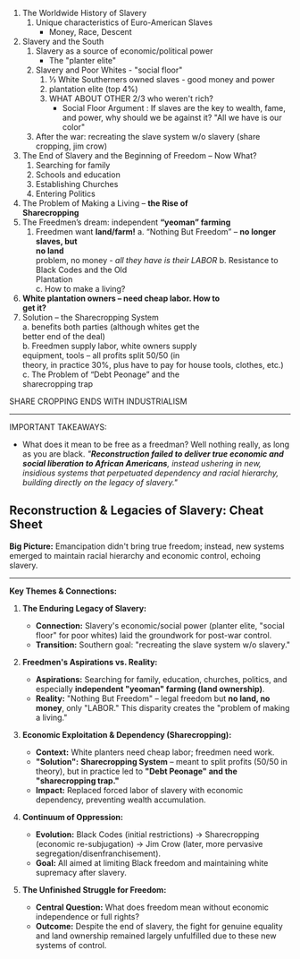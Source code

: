
1. The Worldwide History of Slavery
	1. Unique characteristics of Euro-American Slaves
		- Money, Race, Descent
2. Slavery and the South
	1. Slavery as a source of economic/political power
		- The "planter elite"
	2. Slavery and Poor Whites - "social floor"
		1. ⅓ White Southerners owned slaves - good money and power
		2. plantation elite (top 4%)
		3. WHAT ABOUT OTHER 2/3 who weren't rich?
			- Social Floor Argument : If slaves are the key to wealth, fame, and power, why should we be against it? "All we have is our color"
	3. After the war: recreating the slave system w/o slavery (share cropping, jim crow)
3. The End of Slavery and the Beginning of Freedom – Now What? 
	1. Searching for family 
	2. Schools and education  
	3. Establishing Churches  
	4. Entering Politics  
4. The Problem of Making a Living – **the Rise of**  
**Sharecropping**  
5. The Freedmen’s dream: independent **“yeoman” farming**  
	1. Freedmen want **land/farm!**
	a. “Nothing But Freedom” – **no longer slaves, but**  
	**no land**  
		problem, no money - *all they have is their LABOR*
	b. Resistance to Black Codes and the Old  
	Plantation  
	c. How to make a living?  
6. **White plantation owners – need cheap labor. How to**  
**get it?**  
7. Solution – the Sharecropping System  
	a. benefits both parties (although whites get the  
	better end of the deal)  
	b. Freedmen supply labor, white owners supply  
	equipment, tools – all profits split 50/50 (in  
	theory, in practice 30%, plus have to pay for house tools, clothes, etc.)  
	c. The Problem of “Debt Peonage” and the  
	sharecropping trap


SHARE CROPPING ENDS WITH INDUSTRIALISM

<hr>
IMPORTANT TAKEAWAYS:

- What does it mean to be free as a freedman? Well nothing really, as long as you are black.
*"**Reconstruction failed to deliver true economic and social liberation to African Americans**, instead ushering in new, insidious systems that perpetuated dependency and racial hierarchy, building directly on the legacy of slavery."*

## Reconstruction & Legacies of Slavery: Cheat Sheet

**Big Picture:** Emancipation didn't bring true freedom; instead, new systems emerged to maintain racial hierarchy and economic control, echoing slavery.

---

**Key Themes & Connections:**

1.  **The Enduring Legacy of Slavery:**
    *   **Connection:** Slavery's economic/social power (planter elite, "social floor" for poor whites) laid the groundwork for post-war control.
    *   **Transition:** Southern goal: "recreating the slave system w/o slavery."

2.  **Freedmen's Aspirations vs. Reality:**
    *   **Aspirations:** Searching for family, education, churches, politics, and especially **independent "yeoman" farming (land ownership)**.
    *   **Reality:** "Nothing But Freedom" – legal freedom but **no land, no money**, only "LABOR." This disparity creates the "problem of making a living."

3.  **Economic Exploitation & Dependency (Sharecropping):**
    *   **Context:** White planters need cheap labor; freedmen need work.
    *   **"Solution":** **Sharecropping System** – meant to split profits (50/50 in theory), but in practice led to **"Debt Peonage" and the "sharecropping trap."**
    *   **Impact:** Replaced forced labor of slavery with economic dependency, preventing wealth accumulation.

4.  **Continuum of Oppression:**
    *   **Evolution:** Black Codes (initial restrictions) -> Sharecropping (economic re-subjugation) -> Jim Crow (later, more pervasive segregation/disenfranchisement).
    *   **Goal:** All aimed at limiting Black freedom and maintaining white supremacy after slavery.

5.  **The Unfinished Struggle for Freedom:**
    *   **Central Question:** What does freedom mean without economic independence or full rights?
    *   **Outcome:** Despite the end of slavery, the fight for genuine equality and land ownership remained largely unfulfilled due to these new systems of control.